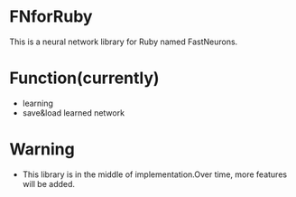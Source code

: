 # FNforRuby
This is a neural network library for Ruby named FastNeurons.

# Function(currently)
- learning
- save&load learned network

# Warning
- This library is in the middle of implementation.Over time, more features will be added.
